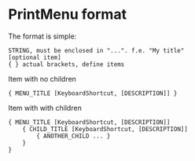 # PrintMenu format

The format is simple:

```
STRING, must be enclosed in "...". f.e. "My title"
[optional item]
{ } actual brackets, define items
```

Item with no children

```
{ MENU_TITLE [KeyboardShortcut, [DESCRIPTION]] }
```

Item with with children

```
{ MENU_TITLE [KeyboardShortcut, [DESCRIPTION]]
    { CHILD_TITLE [KeyboardShortcut, [DESCRIPTION]]
        { ANOTHER_CHILD ... }
    } 
}
```
